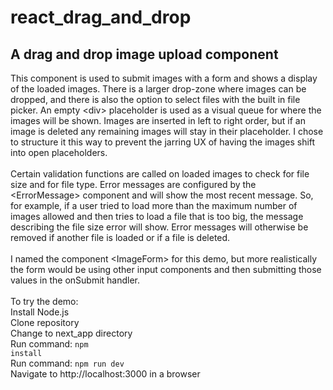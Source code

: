 # react_drag_and_drop
## A drag and drop image upload component

This component is used to submit images with a form and shows a display of the loaded images. There is a larger drop-zone where images can be dropped, and there is also the option to select files with the built in file picker. An empty &lt;div&gt; placeholder is used as a visual queue for where the images will be shown. Images are inserted in left to right order, but if an image is deleted any remaining images will stay in their placeholder. I chose to structure it this way to prevent the jarring UX of having the images shift into open placeholders.
<br><br>
Certain validation functions are called on loaded images to check for file size and for file type. Error messages are configured by the &lt;ErrorMessage&gt; component and will show the most recent message. So, for example, if a user tried to load more than the maximum number of images allowed and then tries to load a file that is too big, the message describing the file size error will show. Error messages will otherwise be removed if another file is loaded or if a file is deleted.
<br><br>
I named the component &lt;ImageForm&gt; for this demo, but more realistically the form would be using other input components and then submitting those values in the onSubmit handler.
<br><br>
To try the demo:<br>
Install Node.js<br>
Clone repository<br>
Change to next_app directory<br>
Run command: <code>npm install</code><br>
Run command: <code>npm run dev</code><br>
Navigate to http://localhost:3000 in a browser

